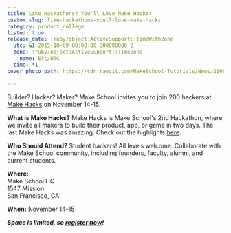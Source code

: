```yaml
---
title: Like Hackathons? You'll Love Make Hacks!
custom_slug: like-hackathons-youll-love-make-hacks
category: product_college
listed: true
release_date: !ruby/object:ActiveSupport::TimeWithZone
  utc: &1 2015-10-09 00:00:00.000000000 Z
  zone: !ruby/object:ActiveSupport::TimeZone
    name: Etc/UTC
  time: *1
cover_photo_path: https://cdn.rawgit.com/MakeSchool-Tutorials/News/210b59dac345f9486a578d8b3ab0ba9e926a3b08//6f9b54e7-cbc0-406a-aa1b-36db36c177bc/cover_photo.jpeg

---
```

Builder? Hacker? Maker? Make School invites you to join 200 hackers at [Make Hacks](http://bit.ly/1Nv5TAj) on November 14-15.

**What is Make Hacks?**
Make Hacks is Make School's 2nd Hackathon, where we invite all makers to build their product, app, or game in two days. The last Make Hacks was amazing. Check out the highlights [here](https://www.youtube.com/watch?v=D9aL_Rc6_AA).

**Who Should Attend?** 
Student hackers! All levels welcome. Collaborate with the Make School community, including founders, faculty, alumni, and current students.

**Where:**<br>
Make School HQ<br>
1547 Mission<br>
San Francisco, CA<br>

**When:**
November 14-15

***Space is limited, so [register now](http://bit.ly/1Nv5TAj)!***